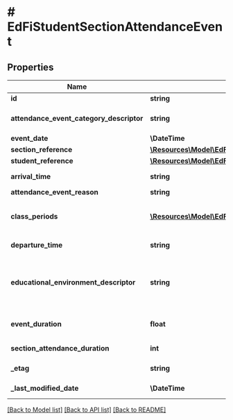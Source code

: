 # # EdFiStudentSectionAttendanceEvent

## Properties

Name | Type | Description | Notes
------------ | ------------- | ------------- | -------------
**id** | **string** |  | [optional]
**attendance_event_category_descriptor** | **string** | A code describing the attendance event, for example:         Present         Unexcused absence         Excused absence         Tardy. |
**event_date** | **\DateTime** | Date for this attendance event. |
**section_reference** | [**\Resources\Model\EdFiSectionReference**](EdFiSectionReference.md) |  |
**student_reference** | [**\Resources\Model\EdFiStudentReference**](EdFiStudentReference.md) |  |
**arrival_time** | **string** | The time of day the student arrived for the attendance event in ISO 8601 format. | [optional]
**attendance_event_reason** | **string** | The reported reason for a student&#39;s absence. | [optional]
**class_periods** | [**\Resources\Model\EdFiStudentSectionAttendanceEventClassPeriod[]**](EdFiStudentSectionAttendanceEventClassPeriod.md) | An unordered collection of studentSectionAttendanceEventClassPeriods. The class period(s) to which the section attendance event applies. | [optional]
**departure_time** | **string** | The time of day the student departed for the attendance event in ISO 8601 format. | [optional]
**educational_environment_descriptor** | **string** | The setting in which a child receives education and related services. This attribute is only used if it differs from the EducationalEnvironment of the Section. This is only used in the AttendanceEvent if different from the associated Section. | [optional]
**event_duration** | **float** | The amount of time in days for the event as recognized by the school: 1 day &#x3D; 1, 1/2 day &#x3D; 0.5, 1/3 day &#x3D; 0.33. | [optional]
**section_attendance_duration** | **int** | The duration in minutes of the section attendance event. | [optional]
**_etag** | **string** | A unique system-generated value that identifies the version of the resource. | [optional]
**_last_modified_date** | **\DateTime** | The date and time the resource was last modified. | [optional]

[[Back to Model list]](../../README.md#models) [[Back to API list]](../../README.md#endpoints) [[Back to README]](../../README.md)
